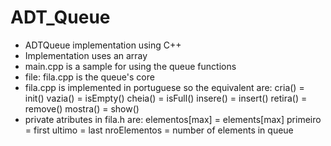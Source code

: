 # ADT_Queue
- ADTQueue implementation using C++
- Implementation uses an array
- main.cpp is a sample for using the queue functions
- file: fila.cpp is the queue's core
- fila.cpp is implemented in portuguese so the equivalent are:
cria() = init()
vazia() = isEmpty()
cheia() = isFull()
insere() = insert()
retira() = remove()
mostra() = show()
- private atributes in fila.h are:
elementos[max] = elements[max]
primeiro = first
ultimo = last
nroElementos = number of elements in queue
